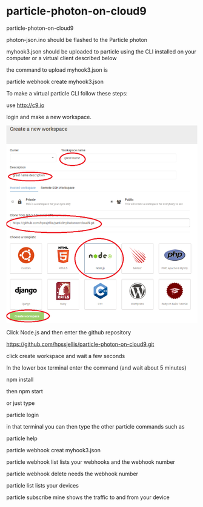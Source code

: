 # particle-photon-on-cloud9
particle-photon-on-cloud9




photon-json.ino should be flashed to the Particle photon


myhook3.json should be uploaded to particle using the CLI installed on your computer or a virtual client described below

the command to upload myhook3.json is 

particle webhook create myhook3.json




To make a virtual particle CLI follow these steps:


use http://c9.io

login and make a new workspace.


![](cloud9-setup.png)


Click Node.js and then enter the github repository

https://github.com/hpssjellis/particle-photon-on-cloud9.git


click create workspace and wait a few seconds


In the lower box terminal enter the command (and wait about 5 minutes)

npm install


then npm start

or just type

particle login

in that terminal you can then type the other particle commands such as


particle help

particle webhook creat myhook3.json

particle webhook list      lists your webhooks and the webhook number

particle webhook delete           needs the webhook number



particle list         lists your devices

particle subscribe mine    shows the traffic to and from your device


